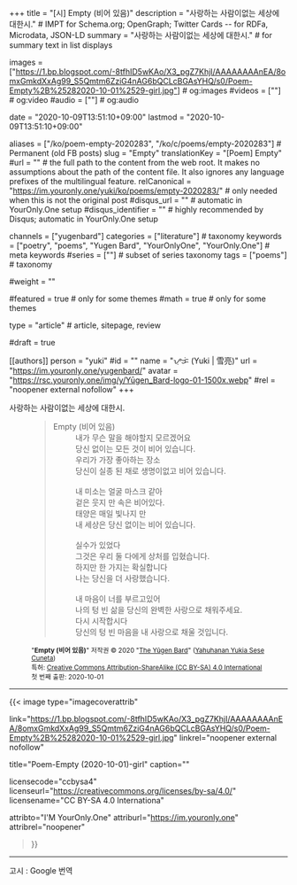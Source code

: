 +++
title = "[시] Empty (비어 있음)"
description = "사랑하는 사람이없는 세상에 대한시."													# IMPT for Schema.org; OpenGraph; Twitter Cards -- for RDFa, Microdata, JSON-LD
summary = "사랑하는 사람이없는 세상에 대한시."																											# for summary text in list displays

images = ["https://1.bp.blogspot.com/-8tfhID5wKAo/X3_pgZ7KhjI/AAAAAAAAnEA/8omxGmkdXxAg99_S5Qmtm6ZziG4nAG6bQCLcBGAsYHQ/s0/Poem-Empty%2B%25282020-10-01%2529-girl.jpg"]																											# og:images
#videos = [""]																											# og:video
#audio = [""]																												# og:audio

date = "2020-10-09T13:51:10+09:00"
lastmod = "2020-10-09T13:51:10+09:00"

aliases = ["/ko/poem-empty-2020283", "/ko/c/poems/empty-2020283"]	# Permanent (old FB posts)
slug = "Empty"
translationKey = "[Poem] Empty"
#url = ""																														# the full path to the content from the web root. It makes no assumptions about the path of the content file. It also ignores any language prefixes of the multilingual feature.
relCanonical = "https://im.youronly.one/yuki/ko/poems/empty-2020283/"																									# only needed when this is not the original post
#disqus_url = ""                                                    # automatic in YourOnly.One setup
#disqus_identifier = ""                                             # highly recommended by Disqus; automatic in YourOnly.One setup

channels = ["yugenbard"]
categories = ["literature"]																									# taxonomy
keywords = ["poetry", "poems", "Yugen Bard", "YourOnlyOne", "YourOnly.One"]																										# meta keywords
#series = [""]																											# subset of series taxonomy
tags = ["poems"]																						# taxonomy

#weight = ""

#featured = true																									# only for some themes
#math = true																											# only for some themes

type = "article"                                                           # article, sitepage, review

#draft = true

[[authors]]
person = "yuki"
#id = ""
name = "ᜌᜓᜃᜒ (Yuki | 雪亮)"
url = "https://im.youronly.one/yugenbard/"
avatar = "https://rsc.youronly.one/img/y/Yūgen_Bard-logo-01-1500x.webp"
#rel = "noopener external nofollow"
+++

사랑하는 사람이없는 세상에 대한시.

<!--more-->

<figure class="quote_box qbs_stanza qbc_pink">
  <blockquote>
    <dl>
      <dt>Empty (비어 있음)</dt>
      <dd>내가 무슨 말을 해야할지 모르겠어요</dd>
      <dd>당신 없이는 모든 것이 비어 있습니다.</dd>
      <dd>우리가 가장 좋아하는 장소</dd>
      <dd>당신이 실종 된 채로 생명이없고 비어 있습니다.</dd>
      <br/>
      <dd>내 미소는 얼굴 마스크 같아</dd>
      <dd>겉은 웃지 만 속은 비어있다.</dd>
      <dd>태양은 매일 빛나지 만</dd>
      <dd>내 세상은 당신 없이는 비어 있습니다.</dd>
      <br/>
      <dd>실수가 있었다</dd>
      <dd>그것은 우리 둘 다에게 상처를 입혔습니다.</dd>
      <dd>하지만 한 가지는 확실합니다</dd>
      <dd>나는 당신을 더 사랑했습니다.</dd>
      <br/>
      <dd>내 마음이 너를 부르고있어</dd>
      <dd>나의 텅 빈 삶을 당신의 완벽한 사랑으로 채워주세요.</dd>
      <dd>다시 시작합시다</dd>
      <dd>당신의 텅 빈 마음을 내 사랑으로 채울 것입니다.</dd>
    </dl>
  </blockquote>
  <figcaption class="attribution_copyright txt_center">
    <p><small>
      "<b>Empty (비어 있음)</b>" 저작권 © 2020 "<a href="https://im.youronly.one/yugenbard/" rel="dct:creator noopener" referrerpolicy="strict-origin-when-cross-origin">The Yūgen Bard</a>" (<a href="https://youronly.one" rel="dct:creator noopener" referrerpolicy="strict-origin-when-cross-origin">Yahuhanan Yukia Sese Cuneta</a>)<br/>
      특허: <a href="https://creativecommons.org/licenses/by-sa/4.0/" rel="license noopener external nofollow" referrerpolicy="strict-origin-when-cross-origin">Creative Commons Attribution-ShareAlike (CC BY-SA) 4.0 International</a><br/>
      첫 번째 출판: 2020-10-01
    </small></p>
  </figcaption>
</figure>

---

{{< image
  type="imagecoverattrib"

  link="https://1.bp.blogspot.com/-8tfhID5wKAo/X3_pgZ7KhjI/AAAAAAAAnEA/8omxGmkdXxAg99_S5Qmtm6ZziG4nAG6bQCLcBGAsYHQ/s0/Poem-Empty%2B%25282020-10-01%2529-girl.jpg"
  linkrel="noopener external nofollow"

  title="Poem-Empty (2020-10-01)-girl"
  caption=""

  licensecode="ccbysa4"
  licenseurl="https://creativecommons.org/licenses/by-sa/4.0/"
  licensename="CC BY-SA 4.0 Internationa"

  attribto="I'M YourOnly.One"
  attriburl="https://im.youronly.one"
  attribrel="noopener"
>}}

---

고시 : Google 번역
